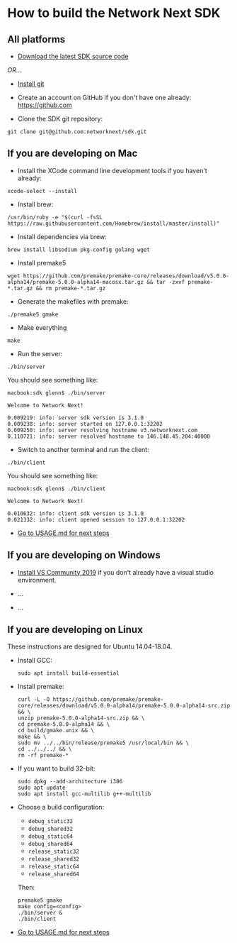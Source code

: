 # How to build the Network Next SDK

## All platforms

* [Download the latest SDK source code](https://github.com/networknext/sdk/archive/master.zip)

_OR..._

* [Install git](https://git-scm.com/)

* Create an account on GitHub if you don't have one already: https://github.com

* Clone the SDK git repository: 
```
git clone git@github.com:networknext/sdk.git
```

## If you are developing on Mac

* Install the XCode command line development tools if you haven't already:
```
xcode-select --install
```

* Install brew:
```
/usr/bin/ruby -e "$(curl -fsSL https://raw.githubusercontent.com/Homebrew/install/master/install)"
```

* Install dependencies via brew:
```
brew install libsodium pkg-config golang wget
```

* Install premake5
```
wget https://github.com/premake/premake-core/releases/download/v5.0.0-alpha14/premake-5.0.0-alpha14-macosx.tar.gz && tar -zxvf premake-*.tar.gz && rm premake-*.tar.gz
```

* Generate the makefiles with premake:
```
./premake5 gmake
```

* Make everything
```
make
```

* Run the server:
```
./bin/server
```
You should see something like:
```
macbook:sdk glenn$ ./bin/server

Welcome to Network Next!

0.009219: info: server sdk version is 3.1.0
0.009238: info: server started on 127.0.0.1:32202
0.009250: info: server resolving hostname v3.networknext.com
0.110721: info: server resolved hostname to 146.148.45.204:40000
```

* Switch to another terminal and run the client:
```
./bin/client
```
You should see something like:
```
macbook:sdk glenn$ ./bin/client

Welcome to Network Next!

0.010632: info: client sdk version is 3.1.0
0.021332: info: client opened session to 127.0.0.1:32202
```

* [Go to USAGE.md for next steps](https://github.com/networknext/sdk/blob/master/USAGE.md)

## If you are developing on Windows

* [Install VS Community 2019](https://visualstudio.microsoft.com/vs/community/) if you don't already have a visual studio environment.

* ...

* ...

## If you are developing on Linux

These instructions are designed for Ubuntu 14.04-18.04.

* Install GCC:

   ```shell
   sudo apt install build-essential
   ```

* Install premake:

   ```shell
   curl -L -O https://github.com/premake/premake-core/releases/download/v5.0.0-alpha14/premake-5.0.0-alpha14-src.zip && \
   unzip premake-5.0.0-alpha14-src.zip && \
   cd premake-5.0.0-alpha14 && \
   cd build/gmake.unix && \
   make && \
   sudo mv ../../bin/release/premake5 /usr/local/bin && \
   cd ../../../ && \
   rm -rf premake-*
   ```

* If you want to build 32-bit:
   ```shell
   sudo dpkg --add-architecture i386
   sudo apt update
   sudo apt install gcc-multilib g++-multilib
   ```

* Choose a build configuration:
   - `debug_static32`
   - `debug_shared32`
   - `debug_static64`
   - `debug_shared64`
   - `release_static32`
   - `release_shared32`
   - `release_static64`
   - `release_shared64`

   Then:

    ```shell
    premake5 gmake
    make config=<config>
    ./bin/server &
    ./bin/client
    ```

* [Go to USAGE.md for next steps](https://github.com/networknext/sdk/blob/master/USAGE.md)
